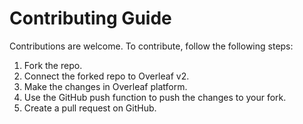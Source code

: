 # Contributing Guide

Contributions are welcome. To contribute, follow the following steps:

1. Fork the repo.
2. Connect the forked repo to Overleaf v2.
3. Make the changes in Overleaf platform.
4. Use the GitHub push function to push the changes to your fork.
5. Create a pull request on GitHub.

